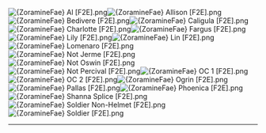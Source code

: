 ![{ZoramineFae} Al [F2E].png](https://raw.githubusercontent.com/Klokinator/FE-Repo/main/Portrait%20Repository/Spriting%20Community%20OC's%20(Grouped%20by%20Artist)/ZoramineFae/%7BZoramineFae%7D%20Al%20%5BF2E%5D.png "{ZoramineFae} Al [F2E].png")![{ZoramineFae} Allison [F2E].png](https://raw.githubusercontent.com/Klokinator/FE-Repo/main/Portrait%20Repository/Spriting%20Community%20OC's%20(Grouped%20by%20Artist)/ZoramineFae/%7BZoramineFae%7D%20Allison%20%5BF2E%5D.png "{ZoramineFae} Allison [F2E].png")![{ZoramineFae} Bedivere [F2E].png](https://raw.githubusercontent.com/Klokinator/FE-Repo/main/Portrait%20Repository/Spriting%20Community%20OC's%20(Grouped%20by%20Artist)/ZoramineFae/%7BZoramineFae%7D%20Bedivere%20%5BF2E%5D.png "{ZoramineFae} Bedivere [F2E].png")![{ZoramineFae} Caligula [F2E].png](https://raw.githubusercontent.com/Klokinator/FE-Repo/main/Portrait%20Repository/Spriting%20Community%20OC's%20(Grouped%20by%20Artist)/ZoramineFae/%7BZoramineFae%7D%20Caligula%20%5BF2E%5D.png "{ZoramineFae} Caligula [F2E].png")![{ZoramineFae} Charlotte [F2E].png](https://raw.githubusercontent.com/Klokinator/FE-Repo/main/Portrait%20Repository/Spriting%20Community%20OC's%20(Grouped%20by%20Artist)/ZoramineFae/%7BZoramineFae%7D%20Charlotte%20%5BF2E%5D.png "{ZoramineFae} Charlotte [F2E].png")![{ZoramineFae} Fargus [F2E].png](https://raw.githubusercontent.com/Klokinator/FE-Repo/main/Portrait%20Repository/Spriting%20Community%20OC's%20(Grouped%20by%20Artist)/ZoramineFae/%7BZoramineFae%7D%20Fargus%20%5BF2E%5D.png "{ZoramineFae} Fargus [F2E].png")![{ZoramineFae} Lily [F2E].png](https://raw.githubusercontent.com/Klokinator/FE-Repo/main/Portrait%20Repository/Spriting%20Community%20OC's%20(Grouped%20by%20Artist)/ZoramineFae/%7BZoramineFae%7D%20Lily%20%5BF2E%5D.png "{ZoramineFae} Lily [F2E].png")![{ZoramineFae} Lin [F2E].png](https://raw.githubusercontent.com/Klokinator/FE-Repo/main/Portrait%20Repository/Spriting%20Community%20OC's%20(Grouped%20by%20Artist)/ZoramineFae/%7BZoramineFae%7D%20Lin%20%5BF2E%5D.png "{ZoramineFae} Lin [F2E].png")![{ZoramineFae} Lomenaro [F2E].png](https://raw.githubusercontent.com/Klokinator/FE-Repo/main/Portrait%20Repository/Spriting%20Community%20OC's%20(Grouped%20by%20Artist)/ZoramineFae/%7BZoramineFae%7D%20Lomenaro%20%5BF2E%5D.png "{ZoramineFae} Lomenaro [F2E].png")![{ZoramineFae} Not Jerme [F2E].png](https://raw.githubusercontent.com/Klokinator/FE-Repo/main/Portrait%20Repository/Spriting%20Community%20OC's%20(Grouped%20by%20Artist)/ZoramineFae/%7BZoramineFae%7D%20Not%20Jerme%20%5BF2E%5D.png "{ZoramineFae} Not Jerme [F2E].png")![{ZoramineFae} Not Oswin [F2E].png](https://raw.githubusercontent.com/Klokinator/FE-Repo/main/Portrait%20Repository/Spriting%20Community%20OC's%20(Grouped%20by%20Artist)/ZoramineFae/%7BZoramineFae%7D%20Not%20Oswin%20%5BF2E%5D.png "{ZoramineFae} Not Oswin [F2E].png")![{ZoramineFae} Not Percival [F2E].png](https://raw.githubusercontent.com/Klokinator/FE-Repo/main/Portrait%20Repository/Spriting%20Community%20OC's%20(Grouped%20by%20Artist)/ZoramineFae/%7BZoramineFae%7D%20Not%20Percival%20%5BF2E%5D.png "{ZoramineFae} Not Percival [F2E].png")![{ZoramineFae} OC 1 [F2E].png](https://raw.githubusercontent.com/Klokinator/FE-Repo/main/Portrait%20Repository/Spriting%20Community%20OC's%20(Grouped%20by%20Artist)/ZoramineFae/%7BZoramineFae%7D%20OC%201%20%5BF2E%5D.png "{ZoramineFae} OC 1 [F2E].png")![{ZoramineFae} OC 2 [F2E].png](https://raw.githubusercontent.com/Klokinator/FE-Repo/main/Portrait%20Repository/Spriting%20Community%20OC's%20(Grouped%20by%20Artist)/ZoramineFae/%7BZoramineFae%7D%20OC%202%20%5BF2E%5D.png "{ZoramineFae} OC 2 [F2E].png")![{ZoramineFae} Ogrin [F2E].png](https://raw.githubusercontent.com/Klokinator/FE-Repo/main/Portrait%20Repository/Spriting%20Community%20OC's%20(Grouped%20by%20Artist)/ZoramineFae/%7BZoramineFae%7D%20Ogrin%20%5BF2E%5D.png "{ZoramineFae} Ogrin [F2E].png")![{ZoramineFae} Pallas [F2E].png](https://raw.githubusercontent.com/Klokinator/FE-Repo/main/Portrait%20Repository/Spriting%20Community%20OC's%20(Grouped%20by%20Artist)/ZoramineFae/%7BZoramineFae%7D%20Pallas%20%5BF2E%5D.png "{ZoramineFae} Pallas [F2E].png")![{ZoramineFae} Phoenica [F2E].png](https://raw.githubusercontent.com/Klokinator/FE-Repo/main/Portrait%20Repository/Spriting%20Community%20OC's%20(Grouped%20by%20Artist)/ZoramineFae/%7BZoramineFae%7D%20Phoenica%20%5BF2E%5D.png "{ZoramineFae} Phoenica [F2E].png")![{ZoramineFae} Shanna Splice [F2E].png](https://raw.githubusercontent.com/Klokinator/FE-Repo/main/Portrait%20Repository/Spriting%20Community%20OC's%20(Grouped%20by%20Artist)/ZoramineFae/%7BZoramineFae%7D%20Shanna%20Splice%20%5BF2E%5D.png "{ZoramineFae} Shanna Splice [F2E].png")![{ZoramineFae} Soldier Non-Helmet [F2E].png](https://raw.githubusercontent.com/Klokinator/FE-Repo/main/Portrait%20Repository/Spriting%20Community%20OC's%20(Grouped%20by%20Artist)/ZoramineFae/%7BZoramineFae%7D%20Soldier%20Non-Helmet%20%5BF2E%5D.png "{ZoramineFae} Soldier Non-Helmet [F2E].png")![{ZoramineFae} Soldier [F2E].png](https://raw.githubusercontent.com/Klokinator/FE-Repo/main/Portrait%20Repository/Spriting%20Community%20OC's%20(Grouped%20by%20Artist)/ZoramineFae/%7BZoramineFae%7D%20Soldier%20%5BF2E%5D.png "{ZoramineFae} Soldier [F2E].png")



----

